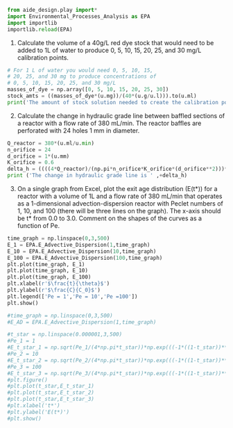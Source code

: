 ```python
from aide_design.play import*
import Environmental_Processes_Analysis as EPA
import importlib
importlib.reload(EPA)
```
1. Calculate the volume of a 40g/L red dye stock that would need to be added to 1L of water to produce 0, 5, 10, 15, 20, 25, and 30 mg/L calibration points.

```python
# For 1 L of water you would need 0, 5, 10, 15,
# 20, 25, and 30 mg to produce concentrations of
# 0, 5, 10, 15, 20, 25, and 30 mg/L
masses_of_dye = np.array([0, 5, 10, 15, 20, 25, 30])
stock_amts = ((masses_of_dye*(u.mg))/(40*(u.g/u.l))).to(u.ml)
print('The amount of stock solution needed to create the calibration points are ' ,+stock_amts.magnitude)
```

2. Calculate the change in hydraulic grade line between baffled sections of a reactor with a flow rate of 380 mL/min. The reactor baffles are perforated with 24 holes 1 mm in diameter.

```python
Q_reactor = 380*(u.ml/u.min)
n_orifice = 24
d_orifice = 1*(u.mm)
K_orifice = 0.6
delta_h = ((((4*Q_reactor)/(np.pi*n_orifice*K_orifice*(d_orifice**2)))**2)/(2*pc.gravity)).to(u.mm)
print ('The change in hydraulic grade line is ' ,+delta_h)
```
3. On a single graph from Excel, plot the exit age distribution (E(t*)) for a reactor with a volume of 1L and a flow rate of 380 mL/min that operates as a 1-dimensional advection-dispersion reactor with Peclet numbers of 1, 10, and 100 (there will be three lines on the graph). The x-axis should be t* from 0.0 to 3.0. Comment on the shapes of the curves as a function of Pe.

```python
time_graph = np.linspace(0,3,500)
E_1 = EPA.E_Advective_Dispersion(1,time_graph)
E_10 = EPA.E_Advective_Dispersion(10,time_graph)
E_100 = EPA.E_Advective_Dispersion(100,time_graph)
plt.plot(time_graph, E_1)
plt.plot(time_graph, E_10)
plt.plot(time_graph, E_100)
plt.xlabel(r'$\frac{t}{\theta}$')
plt.ylabel(r'$\frac{C}{C_0}$')
plt.legend(['Pe = 1','Pe = 10','Pe =100'])
plt.show()

#time_graph = np.linspace(0,3,500)
#E_AD = EPA.E_Advective_Dispersion(1,time_graph)

#t_star = np.linspace(0.000001,3,500)
#Pe_1 = 1
#E_t_star_1 = np.sqrt(Pe_1/(4*np.pi*t_star))*np.exp(((-1*((1-t_star))**2)*Pe_1)/4*t_star)
#Pe_2 = 10
#E_t_star_2 = np.sqrt(Pe_2/(4*np.pi*t_star))*np.exp(((-1*((1-t_star))**2)*Pe_2)/4*t_star)
#Pe_3 = 100
#E_t_star_3 = np.sqrt(Pe_3/(4*np.pi*t_star))*np.exp(((-1*((1-t_star))**2)*Pe_3)/4*t_star)
#plt.figure()
#plt.plot(t_star,E_t_star_1)
#plt.plot(t_star,E_t_star_2)
#plt.plot(t_star,E_t_star_3)
#plt.xlabel('t*')
#plt.ylabel('E(t*)')
#plt.show()
```
